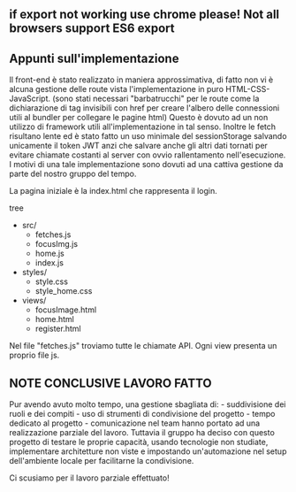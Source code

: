 ## if export not working use chrome please! Not all browsers support ES6 export

## Appunti sull'implementazione
Il front-end è stato realizzato in maniera approssimativa, di fatto non vi è alcuna gestione delle route vista l'implementazione in puro HTML-CSS-JavaScript. (sono stati necessari "barbatrucchi" per le route come la dichiarazione di tag <a> invisibili con href per creare l'albero delle connessioni utili al bundler per collegare le pagine html)
Questo è dovuto ad un non utilizzo di framework utili all'implementazione in tal senso.
Inoltre le fetch risultano lente ed è stato fatto un uso minimale del sessionStorage salvando unicamente il token JWT anzi che salvare anche gli altri dati tornati per evitare chiamate costanti al server con ovvio rallentamento nell'esecuzione.
I motivi di una tale implementazione sono dovuti ad una cattiva gestione da parte del nostro gruppo del tempo.

La pagina iniziale è la index.html che rappresenta il login.

tree
- src/
    - fetches.js
    - focusImg.js
    - home.js
    - index.js
- styles/
    - style.css
    - style_home.css
- views/
    - focusImage.html
    - home.html
    - register.html

Nel file "fetches.js" troviamo tutte le chiamate API.
Ogni view presenta un proprio file js.

## NOTE CONCLUSIVE LAVORO FATTO 
Pur avendo avuto molto tempo, una gestione sbagliata di:
    - suddivisione dei ruoli e dei compiti
    - uso di strumenti di condivisione del progetto
    - tempo dedicato al progetto
    - comunicazione nel team
hanno portato ad una realizzazione parziale del lavoro. Tuttavia il gruppo ha deciso con questo progetto di testare le proprie capacità, usando tecnologie non studiate, implementare architetture non viste e impostando un'automazione nel setup dell'ambiente locale per facilitarne la condivisione. 

Ci scusiamo per il lavoro parziale effettuato!

